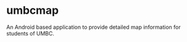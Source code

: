 umbcmap
=======

An Android based application to provide detailed map information for students of UMBC.
